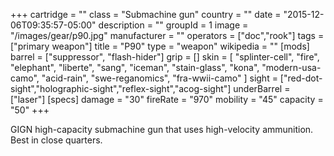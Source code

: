 +++
cartridge = ""
class = "Submachine gun"
country = ""
date = "2015-12-06T09:35:57-05:00"
description = ""
groupId = 1
image = "/images/gear/p90.jpg"
manufacturer = ""
operators = ["doc","rook"]
tags = ["primary weapon"]
title = "P90"
type = "weapon"
wikipedia = ""
[mods]
  barrel = ["suppressor", "flash-hider"]
  grip = []
  skin = [
    "splinter-cell",
    "fire",
    "elephant",
    "liberte",
    "sang",
    "iceman",
    "stain-glass",
    "kona",
    "modern-usa-camo",
    "acid-rain",
    "swe-reganomics",
    "fra-wwii-camo"
  ]
  sight = ["red-dot-sight","holographic-sight","reflex-sight","acog-sight"]
  underBarrel = ["laser"]
[specs]
  damage = "30"
  fireRate = "970"
  mobility = "45"
  capacity = "50"
+++

GIGN high-capacity submachine gun that uses high-velocity ammunition. Best in close quarters.
